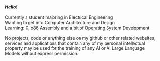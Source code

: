 #### *Hello!*
Currently a student majoring in Electrical Engineering\
Wanting to get into Computer Architecture and Design\
Learning: C, x86 Assembly and a bit of Operating System Development\
 \
No projects, code or anything else on my github or other related websites, services and applications that contain any of my personal intellectual property may be used for the training of any AI or AI Large Language Models without express permission.

